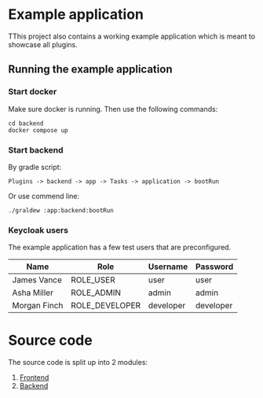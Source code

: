 # Example application

TThis project also contains a working example application which is meant to showcase all plugins.

## Running the example application

### Start docker

Make sure docker is running. Then use the following commands:

```shell
cd backend
docker compose up
```

### Start backend

By gradle script:

`Plugins -> backend -> app -> Tasks -> application -> bootRun`

Or use commend line:

```shell
./graldew :app:backend:bootRun
```

### Keycloak users

The example application has a few test users that are preconfigured.

| Name | Role | Username | Password |
|---|---|---|---|
| James Vance | ROLE_USER | user | user |
| Asha Miller | ROLE_ADMIN | admin | admin |
| Morgan Finch | ROLE_DEVELOPER | developer | developer |

# Source code

The source code is split up into 2 modules:

1. [Frontend](/frontend)
2. [Backend](/backend)
